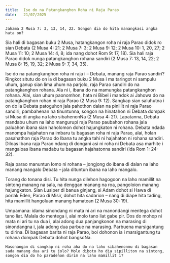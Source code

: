 ```yaml
---
title:  Ise do na Patangkanghon Roha ni Raja Parao
date:   21/07/2025
---
```


`Jahama 2 Musa 7: 3, 13, 14, 22. Songon dia do hita manangkasi angka hata on?`

Sia hali di bagasan buku 2 Musa, hatangkangon roha ni raja Parao didok ro sian Debata (2 Musa 4: 21; 2 Musa 7: 3; 2 Musa 9: 12; 2 Musa 10: 1, 20, 27; 2 Musa 11: 10; 2 Musa 14: 4, 8; ida nang dohot Rom 9: 17, 18). Sia hali raja Parao didok nunga patangkanghon rohana sandiri (2 Musa 7: 13, 14, 22; 2 Musa 8: 15, 19, 32; 2 Musa 9: 7, 34, 35).

Ise do na patangkanghon roha ni raja i – Debata, manang raja Parao sandiri? Ringkot situtu do on ia di bagasan buku 2 Musa i ma taringot ni sampulu uhum, ganup sian lima uhum na parjolo, raja Parao sandiri do na patangkanghon rohana. Ala ni i, ibana do na mamungka patangkanghon rohana. Alai, sian uhum paonomhon, hata ni Bibel i mandok ai Jahowa do na patangkanghon rohan ni raja Parao (2 Musa 9: 12). Sangkap sian saluhutna i on do ia Debata patoguhon jala pahothon dalan na pinillit ni raja Parao sandiri, pambahenan na tinuntunna, songon na hinatahon ni Debata dompak si Musa di angka na laho sibahenonNa (2 Musa 4: 21). Lapatanna, Debata mandabu uhum na laho mangurupi raja Parao paubahon rohana jala paluahon ibana sian haholomon dohot hajungkaton ni rohana. Debata ndada manompa hajahaton na imbaru tu bagasan roha ni raja Parao, alai, holan pasahathon raja Parao do Ibana tu angka tahi ni hajahaton ni rohana sandiri. Diloas Ibana raja Parao ndang di dongani asi ni roha ni Debata asa marhite i mangaloas ibana madabu tu bagasan hajahatonna sandiri (ida Rom 1: 24-32).

Raja parao manuntun lomo ni rohana – jongjong do ibana di dalan na laho manang mangalo Debata – jala dituntun ibana na laho mangalo.

Torang do tonana disi. Tu hita nunga dilehon hagogoon na laho mamillit na sintong manang na sala, na denggan manang na roa, pangoloion manang hajungkaton. Sian Lusiper di banua ginjang, si Adam dohot si Hawa di porlak Eden, Parao di Misir, dohot hita sadarion – nang di diape hita tading, hita mamillit hangoluan manang hamatean (2 Musa 30: 19).

Umpamana: idama sinondang ni mata ni ari na manondangi mentega dohot tano liat. Malala do mentega i, alai molo tano liat gabe pir. Dos do mohop ni mata ni ari tu na dua i, alai adong dua panjangkonon na marasing di sinondangna i, jala adong dua parbue na marasing. Parbuena marsigantung tu dirina. Di bagasan barita ni raja Parao, boi dohonon ia i marsigantung tu rohana dompak Debata dohot bangsoNa.

`Hasonangan di sangkap ni roha aha do na laho sibahenonmu di bagasan sada manang dua ari tu jolo? Molo diboto ho dia sipilliton na sintong, songon dia do ho paradehon dirim na laho mamillit i?`
